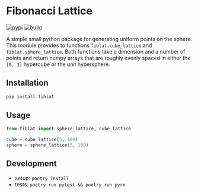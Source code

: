 Fibonacci Lattice
=================
[![pypi](https://img.shields.io/pypi/v/fiblat)](https://pypi.org/project/fiblat/)
[![build](https://github.com/erikbrinkman/fibonacci_lattice/actions/workflows/build.yml/badge.svg)](https://github.com/erikbrinkman/fibonacci_lattice/actions/workflows/build.yml)

A simple small python package for generating uniform points on the sphere.
This module provides to functions `fiblat.cube_lattice` and `fiblat.sphere_lattice`.
Both functions take a dimension and a number of points and return numpy arrays that are roughly evenly spaced in either the `[0, 1]` hypercube or the unit hypersphere.

Installation
------------

```bash
pip install fiblat
```

Usage
-----

```python
from fiblat import sphere_lattice, cube_lattice

cube = cube_lattice(3, 100)
sphere = sphere_lattice(3, 100)
```

Development
-----------

- setup: `poetry install`
- tests: `poetry run pytest && poetry run pyre`

